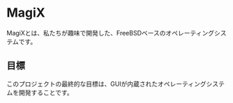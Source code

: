 # MagiX

MagiXとは、私たちが趣味で開発した、FreeBSDベースのオペレーティングシステムです。

## 目標

このプロジェクトの最終的な目標は、GUIが内蔵されたオペレーティングシステムを開発することです。
